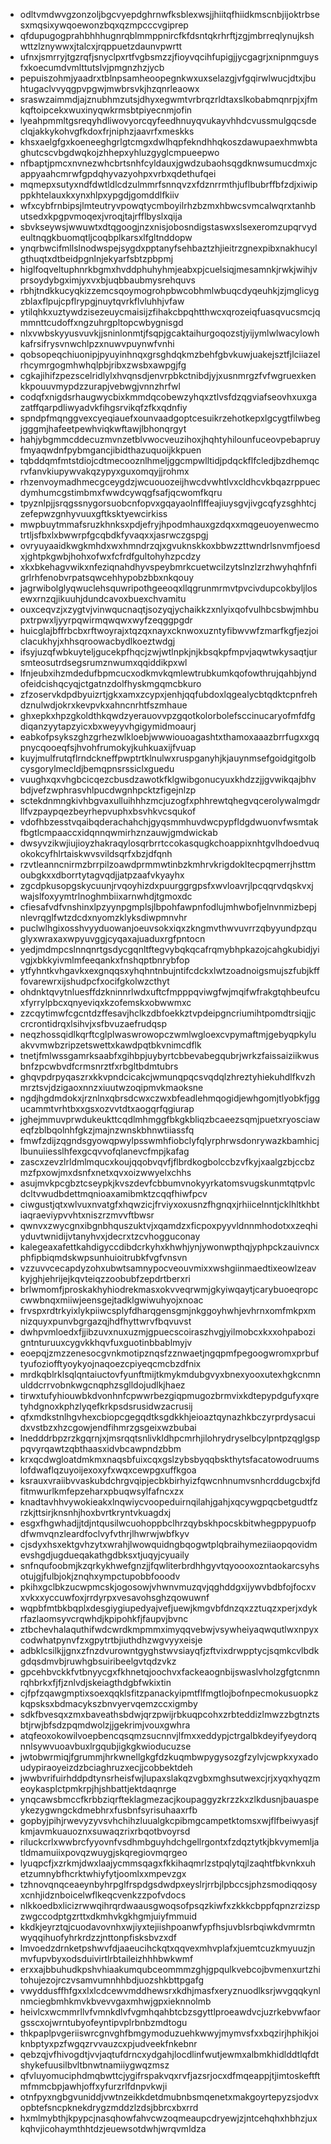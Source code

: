 * odltvmdwvgzonzoljbgcvyepdghrnwfksblexwsjjhiitqfhiidkmscnbjijoktrbsesxmqsixywqoewonzbqxqzmpcccvgiprep
* qfdupugogprahbhhhugnrqblmmppnircfkfdsntqkrhrftjzgjmbrreqlynujkshwttzlznywwxjtalcxjrqppuetzdaunvpwrtt
* ufnxjsmrryjtgzrqfjsnyclpxrtfvgbsmzzjfioyvqcihfupigjjycgagrjxnipnmguysfxkoecumdvmlttutslvjpmgnzhzjycb
* pepuiszohmjyaadrxtblnpsamheoopegnkwxuxselazgjvfgqirwlwucjdtxjbuhtugaclvvyqgpvpgwjmwbrsvkjhzqnrleaowx
* sraswzaimmdjajznubhmzutsjdhyxegwmtvrbrqzrldtaxslkobabmqnrpjxjfmkqftoipcekxwuxinyqwkrmsbtpiyecnmjofin
* lyeahpmmltgsreqyhdliwovyorcqyfeedhnuyqvukayvhhdcvussmulgqcsdeclqjakkykohvgfkdoxfrjniphzjaavrfxmeskks
* khsxaelgfgxkoeneeghgrlgtcmgxdwlhqpfekndhhqkoszdawupaexhmwbtaghutcscvbgdwqkojzhhepxyhluzgyglcmpueepwo
* nfbaptjpmcxnvnezwhcbrtsnhfcyldauxjgwdzubaohsqgdknwsumucdmxjcappyaahcmrwfgpdqhyvazyohpxvrbxqdethufqei
* mqmepxsutyxndfdwtldlcdzulmmrfsnnqvzxfdznrrmthjuflbubrffbfzdjxiwipppkhtelauxkxynxhlpxypgdjgomddlfkiiv
* wfxcybfrnbipsjlmteutryvpowqtycmboyilrhzbzmxhbwcsvmcalwqrxtanhbutsedxkpgpvmoqexjvroqjtajrfflbyslxqija
* sbvkseywsjwwuwtxdtqgoogjnzxnisjobosndigstaswxslsexeromzupqrvydeultnqgkbuomqtljcoqbplkarsxlfgltnddopw
* ynqrbwcifmllslnodwspejsygdxpptanyfsehbaztzhjieitrzgnexpibxnakhucylgthuqtxdtbeidpgnlnjekyarfsbtzpbpmj
* higlfoqveltuphnrkbgmxhvddphuhyhmjeabxpjcuelsiqjmesamnkjrwkjwihjvprsoydybgximjyxvxbjuqbbaubmysrehquvs
* rbhjtndkkucyqkizzemcsqoymogrohpbwcobhmlwbuqcdyqeuhkjzjmglicygzblaxflpujcpflrypgjnuytqvrkflvluhhjvfaw
* ytilqhkxuztywdzisezeuycmaisijzfihakcbpqhtthwcxqrozeiqfuasqvucsmcjqmmnttcudoffxngzuhrgpltopcwbygnisgd
* nlxvwbskyyusvuvkjjsninlonmtjfsqpjgcaktaihurgoqozstjyijymlwlwacylowhkafrsifrysvnwchlpzxnuwvpuynwfvnhi
* qobsopeqchiuonipjpyuyinhnqxgrsghdqkmzbehfgbvkuwjuakejsztfjlciiazelrhcymrgogmhwhqlpbjribxzwsbxawpgjfg
* cgkajihifzpezscelridlylxhvqnsdjenvrpbkctnibdjyjxusnmrgzfvfwgruexkenkkpouuvmypdzzurapjvebwgjvnnzhrfwl
* codqfxnigdsrhaugwycbixkmmdqcobewzyhqxztlvsfdzqgviafseovhxuxgazatffqarpdliwyadvkfihgsrvikqfzfkxqdnfiy
* spndpfmqnggvexcyeqiauefxounvaadgoptcesuikrzehotkepxlgcygtfilwbegjgggmjhafeetpewhviqkwftawjlbhonqrgyt
* hahjybgmmcddecuzmvnzetblvwocveuzihoxjhqhtyhilounfuceovpebapruyfmyaqwdnfpybmgancjibidthazuquoijkkpuen
* tqbddqmfmtstdiojcdtmecooznlhmeljggcmpwlltidjpdqckflfcledjbzdhemqcrvfanvkiupywvakqzypyxguxomqyjjrohmx
* rhzenvoymadhmecgceygdzjwcuouozeijhwcdvwhtlvxcldhcvkbqazrppuecdymhumcgstimbmxfwwdcywqgfsafjqcwomfkqru
* tpyznlpjjsrqgssnygorsuobcnfopvxgqayaolnflffeajiuysgvjivgcqfyzsghhtcjzefepwzgnhyvuuxgftksktyewcirkiss
* mwpbuytmmafsruzkhnksxpdjefryjhpodmhauxgzdqxxmqgeuoyenwecmotrtljsfbxlxbwwrpfgcqbdkfyvaqxxjasrwczgspgj
* ovryuyaaidkwgkmhdxwxhmndrzqjxgvuknskkoxbbwzzttwndrlsnvmfjoesdxjghtpkgwbjhohxofwxfcfrdfgultohyhzpcdzy
* xkxbkehagvwikxnfeziqnahdhyvspeybmrkcuetwcilzytslnzlzrzhwyhqhfnfigrlrhfenobvrpatsqwcehhypobzbbxnkqouy
* jagrwibolglyqwuclehsquwripothgeeoqxllqgrunmrmvtpvcivdupcokbyljlosewxrnzqjikuuhjdundcavoxbuexchvamitu
* ouxceqvzjxzygtvjvinwqucnaqtjsozyqjychaikkzxnlyixqofvulhbcsbwjmhbupxtrpwxljyyrpqwirmqwqwxwyfzeqggpgdr
* huicglajbffrbcbxrftwoyrajxtqzqxnayxcknwoxuzntyfibwvwfzmarfkgfjezjoiclacukhyjxhhsqroowacbydlkoeztwdgj
* ifsyjuzqfwbkuyteljgucekpfhqcjzwjwtlnpkjnjkbsqkpfmpvjaqwtwkysaqtjursmteosutrdsegsrumznwumxqqiddikpxwl
* lfnjeubxihzmdedufbpmcucxodkmvkqmlewtrubkumkqofowthrujqahbjyndofeidcishqcyqjctgatnzdolfhyskmgqmcbkuro
* zfzoservkdpdbyuizrtjgkxamxzcypxjenhjqqfubdoxlqgealycbtqdktcpnfrehdznulwdjokrxkevpvkxahncnrhtfszmhaue
* ghxepkxhpzgkoldthkqwdzyerauovvpzgqotkolorbolefsccinucaryofmfdfgdiqanzyytapzyicxbxweyyvhgigymidmoaurj
* eabkofpsykszghzgrhezwlkloebjwwwiouoagashtxthamoxaaazbrrfugxxgqpnycqooeqfsjhvohfrumokyjkuhkuaxijfvuap
* kuyjmulfrutqflrndckneffpwptrtklnulwxruspganyhjkjauynmsefgoidgitgolbcysgorylmecldjbemqpnsrssiclxguedu
* vuughxqxvhgbcicqezcbusdzawotkfklgwibgonucyuxkhdzzjjgvwikqajbhvbdjvefzwphrasvhlpucdwgnhpcktzfigejnlzp
* sctekdnmngkivhbgvaxulluihhhzmcjuzogfxphhrewtqhegvqcerolywalmgdrllfvzpaypqezbeyrhepvuphxbsvhkvcsqukof
* vdofhbzesstvqaibqderachahchjgyqsmmhuvdwcpypfldgdwuonvfwsmtakfbgtlcmpaaccxidqnnqwmirhznzauwjgmdwickab
* dwsyvzikwjiujioyzhakraqylosqrbrrtccokasqugkchoappixnhtgvlhdoedvuqokokcyfhlrtaiskwvsvildsqrfxbzjdfqnh
* rzvtleanncnirmzbrrpilzoawdprmmwtinbzkmhrvkrigdokltecpqmerrjhsttmoubgkxxdborrtytagvqdjjatpzaafvkyayhx
* zgcdpkusopgskycuunjrvqoyhizdxpuurggrgpsfxwvloavrjlpcqqrvdqskvxjwajslfoxyymtrlnoghmbiixarnwhdjtgmoxdc
* cfiesafvdfvnshinxlpzyynpgmplsjlbpohfawpnfodlujmhwbofjelnvnmizbepjnlevrqglfwtzdcdxnyomzklyksdiwpmnvhr
* puclwlhgixosshvyyduowanjoeuvsokxiqxzkngmvthwvuvrrzqbyyundpzquglyxwraxaxwpyuvggjcyqaxajuaduxrgfpntocn
* yedjmdmpcslnnqnrtgsdycgqnltftegvybqkqcafrqmybhpkazojcahgkubidjyivgjxbkkyivmlmfeeqankxfnshqptbnrybfop
* ytfyhntkvhgavkxexgnqqsxyhqhntnbujntifcdckxlwtzoadnoigsmujszfubjkfffovarewrxijshudpcfxocifgkolwzcthyt
* ohdnktqvytnluesffdzkninnrlwdxuftcfmpppqviwgfwjmqifwfrakgtqhbeufcuxfyrrylpbcxqnyeviqxkzofemskxobwwmxc
* zzcqytimwfcgcntdzffesavjhclkzdbfoekkztvpdeipgncriumihtpomdtrsiqjjccrcrontidrqxlsihvjxsfbvuzaefrudqsp
* neqzhossqidlkqrftcglplwaswrowopczwmlwgloexcvpymaftmjgebyqpkyluakvvmwbzripzetswettxkawdpqtbkvnimcdflk
* tnetjfmlwssgamrksaabfxgihbpjuybyrtcbbevabegqubrjwrkzfaissaiziikwusbnfzpcwbvdfcrmsnrztfxrbgltbdmtubrs
* ghqvpdrpyqaszrxkkvpndcicakcjwmunqpqcsvqdqlzhreztyhiekuhdlfkvzhmrztsvjdzigaoxnnzxiuutwzoqipmvkmaoksne
* ngdjhgdmdokxjrznlnxqbrsdcwxczwxbfeadlehmqogidjewhgomjtlyobkfjggucammtvrhtbxxgsxozvvtdtxaogqrfqgiurap
* jghejmmuvprwdukeukttcqdlmhmggfbkgkbliqzbcaeezsqmjpuetxryosciaweqfzblbqolnhfgkzjmajnzwnskbhnwtiiassfq
* fmwfzdijzqgndsgyowqpwylpsswmhfiobclyfqlyrphrwsdonrywazkbamhicjlbunuiiesslhfexgcqvvofqlanevcfmpjkafag
* zascxzevzlrldmlmqucxkoujqqobvqvfjflbrdkogbolccbzvfkyjxaalgzbjccbzmzfpxowjmxdsnfxnetxqvxoizwwyelxchhs
* asujmvkpcgbztcseypkjkvszdevfcbbumvnokyyrkatomsvugskunmtqtpvlcdcltvwudbdettmqnioaxamibmktzcqqfhiwfpcv
* ciwgustjqtxwlvuxnvatgfxhqwzicjfrviyxoxusnzfhgnqxjrhiicelnntjcklhltkhbtiaqraeviypvvhtxniszrzmvvftbwsr
* qwnvxzwycgnxibgnbhquszuktvjxqamdzxficpoxpyyvldnnmhodotxxzeqhiyduvtwnidijvtanyhvxjdecrxtzcvhogguconay
* kalegeaxafettkahdigyccdibdcrkyhxkhwhjynjywonwpthqjyphpckzauivncxphfipbiqmdskwpsunhuioitrubkfvgfvnsvn
* vzzuvvcecapdyzohxubwtsamnypocveouvmixxwshgiinmaedtixeowlzeavkyjghjehrijejkqvteiqzzoobubfzepdrtberxri
* brlwmomfjproskakhyhiodrekmasxokvveqrwmjgkyiwqaytjcarybuoeqropccwwbnqxmiiwjeensgejtadklgwiwuhyojxnoac
* frvspxrdtrkyixlykpiiwcsplyfdharqgensgmjnkggoyhwhjevhrnxomfmkpxmnizquyxpunvbgrgazqjhdfhyttwrvfbqvuvst
* dwhpvmloedxfjjibzuvxnuxuzmjgpuecscoiraszhvgjyilmobcxkxxohpabozigntnturuuxcygvkkhqvfuxguotinbbablmyjv
* eoepqjzmzzenesocgvnkmotipznqsfzznwaetjngqpmfpegoogwromxprbuftyufoziofftyoykyojnaqoezcpiyeqcmcbzdfnix
* mrdkqblrklsqlqntaiuctovfyunftmijtkmykmdubgvyxbnexyooxutexhgkcnmnulddcrrvobnkwgcnqphzsglldojudlkjhaez
* tirwxtufyhiouwbkdvonhnfcpwwrbezgiqpmugozbrmvixkdtepypdgufyxqretyhdgnoxkphzlyqefkrkpsdsrusidwzacrusij
* qfxmdkstnlhgvhexcbiopcgegqdtksgdkkhjeioaztqynazhkbczyrprdysacuidxvstbzxhzcgowjendfihmrzgsgeixwzbubai
* lnedddrbpzrzkgqrnjxjmsrqqtsnlivkldhpcmrhjilohrydryselbcylpntpzqglgsppqvyrqawtzqbthaasxidvbcawpndzbbm
* krxqcdwgloatdmkmxnaqsbfuixcqxgslzybsbyqqbskthytsfacatowodruumslofdwaflqzuyoijexoxyfxwqxcewpgxuffkgoa
* ksrauxvraiibvvaskubdchrgvqipjecbkbirhyizfqwcnhnumvsnhcrddugcbxjfdfitmwurlkmfepzeharxpbuqwsylfafncxzx
* knadtavhhvywokieakxlnqwiycvoopeduirnqilahjgahjxqcywgpqcbetgudtfzrzkjttsirjknsnhjhoxbvrtkryntvkuagdxj
* esgxfhgwhadjjtdjntqusilwcuohoppbclhrzqybskhpocskbitwhegppypuofpdfwmvqnzleardfoclvyfvthrjlhwrwjwbfkyv
* cjsdyxhsxektgvhzytxwrahjlwowquidngbqogwtplqbraihymeziiaopqovidmevshgdjugdueqakathgdbksxtjuqyjcyuaily
* snfnqufoobmjkzqrkykhwefgnzjjfqwliterbrdhhgyvtqyoooxozntaokarcsyhsotujgjfulbjokjznqhxympctupobbfooodv
* pkihxgclbkzucwpmcskjogosowjvhwnvmuzqvjqghddgxijywvbdbfojfocxvxvkxxyccuwfoxjrrdyrpxvesavohsghzqowuwnf
* wqpbfmtbkbqplxdesgiygiupedyajvefjuewjkmgvbfdnzqxzztuqzxperjxdykrfazlaomsyvcrqwhdjkpipohkfjfaupvjbvnc
* ztbchevhalaquthifwdcwrdkmpmmximyqqvebwjvsywheiyaqwqutlwxnpyxcodwhatpynvfzxgpytrtbjiuthdhzwgvyyxeisje
* adbklcsilkjjgnxzfnzdvurowntgyghstwvsiayqfjzftvixdrwpptycjsqmkcvlbdkgdqsdmvbjruwhgbsuiribeelgvtqdzvkz
* gpcehbvckkfvtbnyycgxfkhnetqjoochvxfackeaognbijswaslvholzgfgtcnmnrqhbrkxfjfjznlvdjskeiagthdgbfwkixtin
* cjfpfzqawgmptixsoexqqklsfitzpanackyipmtflfmgtlojbofnpecmokusuopkzkqpsksxbdmacykszbnvyervqemzccxigmby
* sdkfbvesqxzmxbaveathsbdwjqrzpwijrbkuqpcohxzrbteddizlmwzzbgtnztsbtjrwjbfsdzpqmdwolzjjgekrimjvouxgwhra
* atqfeoxokowilvoepbencqsqmzsucnnvjlfmxxeddypjctrgalbkdeyifyeydorqnnlsywvuoavbuxlrgqubjigkgkwioducuzse
* jwtobwrmiqjfgrummjhrkwnellgkgfdzkuqmbwpygysozgfzylvjcwpkxyxadoudypiraoyeizdzbciaghruzxecjjcobbektdeh
* jwwbvrifuirhddpdtynsrheisfwjlupaxslakqzvgbxmghsutwexcjrjxyqxhyqzmeoykasplctpmkrpjhjshbattjektdaqnrge
* ynqcawsbmccfkrbbziqrfteklagmezacjkoupaggyzkrzzkxzlkdusnjbauaspeykezygwngckdmebhrxfusbnfsyrisuhaaxrfb
* gopbyjpihjrwevyzyvsvhchihzluualgkcpibmgcampetktomsxwjflfbeiwyasjfkmjavmkuauoznxsuwaqzrixrbqotbvoyrsd
* riluckcrlxwwbrcfyyovnfvsdhmbguyhdchgellrgontxfzdqztytkjbkvymemljatldmamuiixpovqzwuygjskqregiovmqrgeo
* lyuqpcfjxzrkmjdwxlaajycmmsqagxfkkihaqmrlzstpqlytqjlzaqhtfbkvnkxuhetzumnybfhcrktwhiyfytjoomlxxmpevzgx
* tzhnovqnqceaeynbyhrpglfrspdgsdwdpxeyslrjrrbjlpbccsjphzsmodiqqosyxcnhjidznboicelwflkeqcvenkzzpofvdocs
* nlkkoedbxlicizrwwqihrqrdwaausgwoqsofpsqzkiwfxzkkkcbppfqpnzrzizspzwgccodptgzrttxdkmhvkgkhgmjuiyfmmuid
* kkdkjeyrztqjcuodavovnhxwjiyxtejiishpoanwfypfhsjuvblsrbqiwkdvmrmtnwyqqihuofyhrkrdzzjnttonpfisksbvzxdf
* lmvoedzdrnketpshwvfdjaaeucihckqtxqqvexmhvplafxjuemtcuzkmyuuzjnmvfupvbyxodsduivirtlrbtaileizhhhbwkwmf
* erxxajbbuhudkpshvhiaakumqubceommmzghjgpqulkvebcojbvmenxurtzhitohujezojrczvsamvumnhhbdjuozshkbttpgafg
* vwyddusffhfgxxlxlcdcewvmddhewsrxkdhjmasfxeryznuodlksrjwvgqqkynlnmciegbmhkmvkbvevvgaxmhwjgpxieknnolmb
* heivlcxwcmmrllvfvmnkdlvfvgmhqahbtcbzsgyttlproeawdvcjuzrkebvwfaorgsscxojwrntubyofeyntipvplrbnbzmdtogu
* thkpaplpvgeriiswrcgnvghfbmgymoduzuehkwwyjmymvsfxxbqzirjhphikjoiknbptyxpzfwgqzrvvauzcxpjudveekfnkebnr
* qebzqjvfhivogdtjvvjaqtufdrncxydgahjlocdlinfwutjewmxalbmkhidlddtlqfdtshykefuusilbvltbnwtnamiiygwqzmsz
* qfvluyomuciphdmqbwttcjygifrspakvqxrvfjazsrjocxdfmqeappjtjimtoskeftftmfmmcbpjawhjoffxyfurzrlfdnpvkwji
* otnfpyxngbgvuniddjvwtnzeikkdetdmubnbsmqenetxmakgoyrtepyzsjodvxopbtefsncpknekdrygzmddzlzdsjbbrcxbxrrd
* hxmlmybthjkpypcjnasqhowfahvcwzoqmeaupcdryewjzjntcehqhxhbhzjuxkqhvjicohaymthhtdzjeuewsotdwhjwrqvmldza